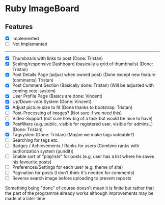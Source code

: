 # Ruby ImageBoard

## Features
- [x] Implemented
- [ ] Not Implemented

---
- [x] Thumbnails with links to post (Done: Tristan)
- [x] Scaling/responsive Dashboard (basically a grid of thumbnails) (Done: Tristan)
- [x] Post Details Page (adjust when owned post) (Done except new feature (comments) Tristan)
- [x] Post Comment Section (Basically done: Tristan) (Will be adjusted with coming vote-system)
- [x] User Profile Page (Basics are done: Vincent)
- [x] Up/Down-vote System (Done: Vincent)
- [x] Adjust picture size to fit (Done thanks to bootstrap: Tristan)
- [ ] Post-Processing of images? (Not sure if we need this)
- [ ] Video-Support (not sure how big of a task but would be nice to have)
- [x] Postfilters (e.g. public, visible for registered user, visible for admins..) (Done: Tristan)
- [x] Tagsystem (Done: Tristan) (Maybe we make tags voteable?)
- [ ] Searching for tags etc.
- [ ] Badges / Achievements / Ranks for users (Combine ranks with authorization system (pundit))
- [ ] Enable sort of "playlists" for posts (e.g. user has a list where he saves his favourite posts)
- [ ] Preferences/Settings for each user (e.g. theme of site)
- [ ] Pagination for posts (I don't think it's needed for comments)
- [ ] Reverse search image before uploading to prevent reposts

Something being "done" of course doesn't mean it is finite but rather that the part of the programme already works
although improvements may be made at a later time